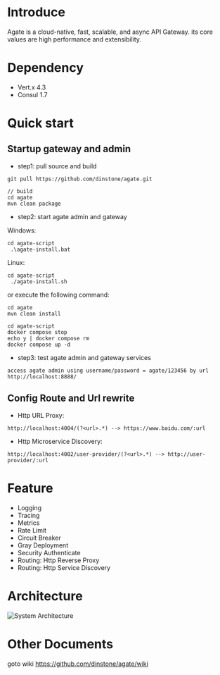 # Introduce

Agate is a cloud-native, fast, scalable, and async API Gateway. its core values are high performance and extensibility.

# Dependency

- Vert.x 4.3
- Consul 1.7

# Quick start

## Startup gateway and admin 

- step1: pull source and build

```shell
git pull https://github.com/dinstone/agate.git

// build
cd agate
mvn clean package
```

- step2: start agate admin and gateway

Windows:
```shell
cd agate-script
 .\agate-install.bat 
```

Linux:
```shell
cd agate-script
 ./agate-install.sh
```

or execute the following command:
```shell
cd agate
mvn clean install

cd agate-script
docker compose stop
echo y | docker compose rm
docker compose up -d
```

- step3: test agate admin and gateway services

```shell
access agate admin using username/password = agate/123456 by url http://localhost:8888/	
```

## Config Route and Url rewrite

- Http URL Proxy:

```shell
http://localhost:4004/(?<url>.*) --> https://www.baidu.com/:url
```

- Http Microservice Discovery: 

```shell
http://localhost:4002/user-provider/(?<url>.*) --> http://user-provider/:url
```

# Feature

- Logging
- Tracing
- Metrics
- Rate Limit
- Circuit Breaker
- Gray Deployment
- Security Authenticate
- Routing: Http Reverse Proxy
- Routing: Http Service Discovery

# Architecture

![System Architecture](https://github.com/dinstone/agate/wiki/imgs/arch00.png)

# Other Documents

goto wiki https://github.com/dinstone/agate/wiki
